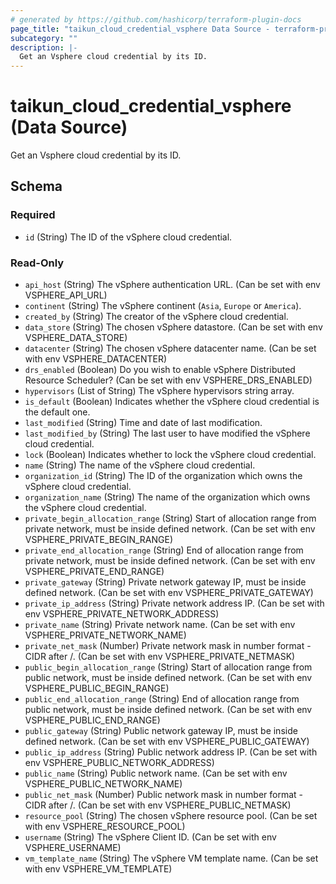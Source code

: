 ```yaml
---
# generated by https://github.com/hashicorp/terraform-plugin-docs
page_title: "taikun_cloud_credential_vsphere Data Source - terraform-provider-taikun"
subcategory: ""
description: |-
  Get an Vsphere cloud credential by its ID.
---
```


# taikun_cloud_credential_vsphere (Data Source)

Get an Vsphere cloud credential by its ID.



<!-- schema generated by tfplugindocs -->
## Schema

### Required

- `id` (String) The ID of the vSphere cloud credential.

### Read-Only

- `api_host` (String) The vSphere authentication URL. (Can be set with env VSPHERE_API_URL)
- `continent` (String) The vSphere continent (`Asia`, `Europe` or `America`).
- `created_by` (String) The creator of the vSphere cloud credential.
- `data_store` (String) The chosen vSphere datastore. (Can be set with env VSPHERE_DATA_STORE)
- `datacenter` (String) The chosen vSphere datacenter name. (Can be set with env VSPHERE_DATACENTER)
- `drs_enabled` (Boolean) Do you wish to enable vSphere Distributed Resource Scheduler? (Can be set with env VSPHERE_DRS_ENABLED)
- `hypervisors` (List of String) The vSphere hypervisors string array.
- `is_default` (Boolean) Indicates whether the vSphere cloud credential is the default one.
- `last_modified` (String) Time and date of last modification.
- `last_modified_by` (String) The last user to have modified the vSphere cloud credential.
- `lock` (Boolean) Indicates whether to lock the vSphere cloud credential.
- `name` (String) The name of the vSphere cloud credential.
- `organization_id` (String) The ID of the organization which owns the vSphere cloud credential.
- `organization_name` (String) The name of the organization which owns the vSphere cloud credential.
- `private_begin_allocation_range` (String) Start of allocation range from private network, must be inside defined network. (Can be set with env VSPHERE_PRIVATE_BEGIN_RANGE)
- `private_end_allocation_range` (String) End of allocation range from private network, must be inside defined network. (Can be set with env VSPHERE_PRIVATE_END_RANGE)
- `private_gateway` (String) Private network gateway IP, must be inside defined network. (Can be set with env VSPHERE_PRIVATE_GATEWAY)
- `private_ip_address` (String) Private network address IP. (Can be set with env VSPHERE_PRIVATE_NETWORK_ADDRESS)
- `private_name` (String) Private network name. (Can be set with env VSPHERE_PRIVATE_NETWORK_NAME)
- `private_net_mask` (Number) Private network mask in number format - CIDR after /. (Can be set with env VSPHERE_PRIVATE_NETMASK)
- `public_begin_allocation_range` (String) Start of allocation range from public network, must be inside defined network. (Can be set with env VSPHERE_PUBLIC_BEGIN_RANGE)
- `public_end_allocation_range` (String) End of allocation range from public network, must be inside defined network. (Can be set with env VSPHERE_PUBLIC_END_RANGE)
- `public_gateway` (String) Public network gateway IP, must be inside defined network. (Can be set with env VSPHERE_PUBLIC_GATEWAY)
- `public_ip_address` (String) Public network address IP. (Can be set with env VSPHERE_PUBLIC_NETWORK_ADDRESS)
- `public_name` (String) Public network name. (Can be set with env VSPHERE_PUBLIC_NETWORK_NAME)
- `public_net_mask` (Number) Public network mask in number format - CIDR after /. (Can be set with env VSPHERE_PUBLIC_NETMASK)
- `resource_pool` (String) The chosen vSphere resource pool. (Can be set with env VSPHERE_RESOURCE_POOL)
- `username` (String) The vSphere Client ID. (Can be set with env VSPHERE_USERNAME)
- `vm_template_name` (String) The vSphere VM template name. (Can be set with env VSPHERE_VM_TEMPLATE)
